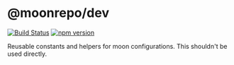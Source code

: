 # @moonrepo/dev

[![Build Status](https://github.com/moonrepo/dev/workflows/Pipeline/badge.svg)](https://github.com/moonrepo/dev/actions?query=branch%3Amaster)
[![npm version](https://badge.fury.io/js/%40moonrepo%dev.svg)](https://www.npmjs.com/package/@moonrepo/dev)

Reusable constants and helpers for moon configurations. This shouldn't be used directly.
